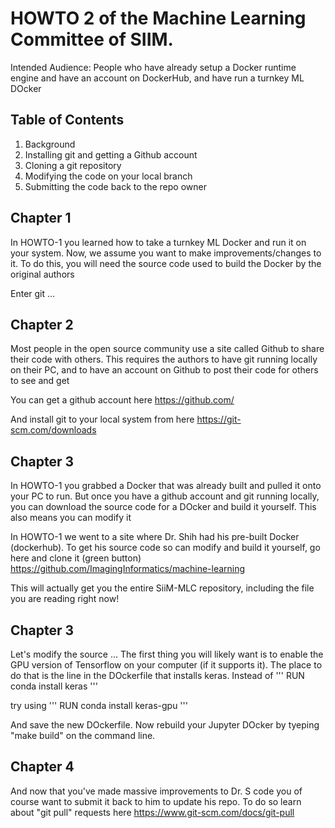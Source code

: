 # HOWTO 2 of the  Machine Learning Committee of SIIM. 

Intended Audience:
People who have already setup a Docker runtime engine and
have an account on DockerHub, and have run a turnkey ML
DOcker

 Table of Contents
--
1.  Background
1.  Installing git and getting a Github account
1. Cloning a git repository
1.  Modifying the code on your local branch
1.  Submitting the code back to the repo owner


Chapter 1
--
In HOWTO-1 you learned how to take a turnkey ML Docker 
and run it on your system. Now, we assume you want to make 
improvements/changes to it. To do this, you will need the source code
used to build the Docker by the original authors

Enter git ...


Chapter 2
--
Most people in the open source community use a site called Github
to share their code with others. This requires the authors to have
git running locally on their PC, and to have an account on Github to post
their code for others to see and get

You can get a github account here https://github.com/

And install git to your local system from here
https://git-scm.com/downloads



Chapter 3
--
In HOWTO-1 you grabbed a Docker that was already built and
pulled it onto your PC to run. But once you have a github account 
and git running locally, you can download the source code for a DOcker 
and build it yourself. This also means you can modify it 

In HOWTO-1 we went to a site where Dr. Shih had his pre-built Docker (dockerhub). 
To get his source code so can modify and build it yourself, go here and clone it (green button)
https://github.com/ImagingInformatics/machine-learning 

This will actually get you the entire SiiM-MLC repository, including the file you are reading right now!


Chapter 3
--
Let's modify the source ... The first thing you will likely want is to enable the GPU version of Tensorflow 
on your computer (if it supports it). The place to do that is the line in the DOckerfile that installs keras. 
Instead of 
'''
RUN conda install keras
''' 

try using
'''
RUN conda install keras-gpu
'''

And save the new DOckerfile. Now rebuild your Jupyter DOcker by tyeping "make build" on the command line.


Chapter 4
--
And now that you've made massive improvements to Dr. S code
you of course want to submit it back to him to update his repo. To do so learn about "git pull" requests
here https://www.git-scm.com/docs/git-pull  






